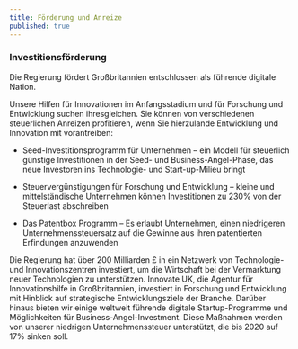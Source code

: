 ```yaml
---
title: Förderung und Anreize
published: true
---
```


### Investitionsförderung

Die Regierung fördert Großbritannien entschlossen als führende digitale Nation.

Unsere Hilfen für Innovationen im Anfangsstadium und für Forschung und Entwicklung suchen ihresgleichen. Sie können von verschiedenen steuerlichen Anreizen profitieren, wenn Sie hierzulande Entwicklung und Innovation mit vorantreiben:

- Seed-Investitionsprogramm für Unternehmen – ein Modell für steuerlich günstige Investitionen in der Seed- und Business-Angel-Phase, das neue Investoren ins Technologie- und Start-up-Milieu bringt

- Steuervergünstigungen für Forschung und Entwicklung – kleine und mittelständische Unternehmen können Investitionen zu 230% von der Steuerlast abschreiben

- Das Patentbox Programm – Es erlaubt Unternehmen, einen niedrigeren Unternehmenssteuersatz auf die Gewinne aus ihren patentierten Erfindungen anzuwenden

Die Regierung hat über 200 Milliarden £ in ein Netzwerk von Technologie- und Innovationszentren investiert, um die Wirtschaft bei der Vermarktung neuer Technologien zu unterstützen. Innovate UK, die Agentur für Innovationshilfe in Großbritannien, investiert in Forschung und Entwicklung mit Hinblick auf strategische Entwicklungsziele der Branche. Darüber hinaus bieten wir einige weltweit führende digitale Startup-Programme und Möglichkeiten für Business-Angel-Investment. Diese Maßnahmen werden von unserer niedrigen Unternehmenssteuer unterstützt, die bis 2020 auf 17% sinken soll.
